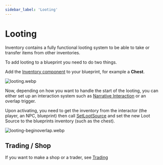 ```yaml
---
sidebar_label: 'Looting'
---
```


# Looting

Inventory contains a fully functional looting system to be able to take or transfer items from other inventories.

To add looting to a blueprint you need to do two things.

Add the [Inventory component](../inventory-component) to your blueprint, for example a **Chest**.

![looting.webp](/img/inventory/looting.webp)

Now, depending on how you want to handle the start of the looting, you can either set up an interaction system such as [Narrative Interaction](../../interaction) or an overlap trigger.

Upon activating, you need to get the inventory from the interactor (the player, an NPC, blueprint) then call [SetLootSource](../inventory-component/functions.md#set-loot-source) and set the new Loot Source to the blueprints inventory (such as the chest).

![looting-beginoverlap.webp](/img/inventory/looting-beginoverlap.webp)

## Trading / Shop

If you want to make a shop or a trader, see [Trading](./trading.md)